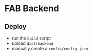 # FAB Backend

## Deploy

* run the `build` script
* upload `dist/backend`
* manually create a `config/config.json`